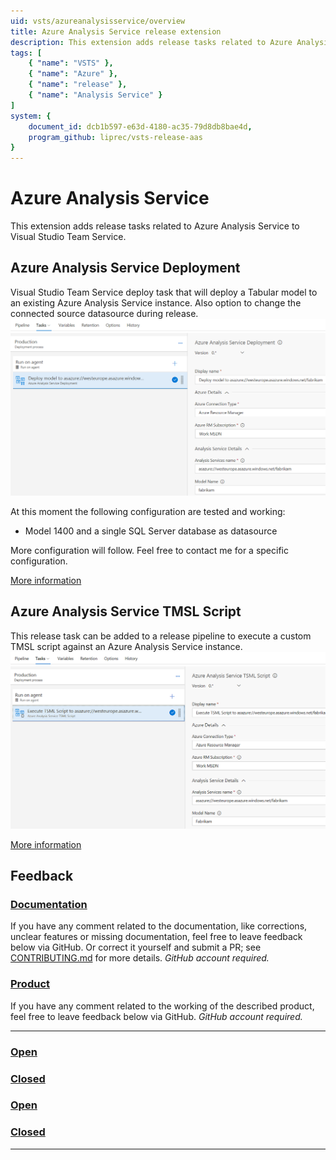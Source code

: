 ```yaml
---
uid: vsts/azureanalysisservice/overview
title: Azure Analysis Service release extension
description: This extension adds release tasks related to Azure Analysis Service to Visual Studio Team Service.
tags: [
    { "name": "VSTS" }, 
    { "name": "Azure" },
    { "name": "release" },
    { "name": "Analysis Service" }
]
system: {
    document_id: dcb1b597-e63d-4180-ac35-79d8db8bae4d,
    program_github: liprec/vsts-release-aas
}
---
```

# Azure Analysis Service

This extension adds release tasks related to Azure Analysis Service to Visual Studio Team Service.

## Azure Analysis Service Deployment

Visual Studio Team Service deploy task that will deploy a Tabular model to an existing Azure Analysis Service instance. Also option to change the connected source datasource during release.
![Screenshot of the Deploy task](images/aas-screenshot-2.png)

At this moment the following configuration are tested and working:

- Model 1400 and a single SQL Server database as datasource

More configuration will follow. Feel free to contact me for a specific configuration.

[More information](xref:vsts/azureanalysisservice/deploy)

## Azure Analysis Service TMSL Script

This release task can be added to a release pipeline to execute a custom TMSL script against an Azure Analysis Service instance.
![Screenshot of the TMSL Script task](images/aas-screenshot-3.png)

[More information](xref:vsts/azureanalysisservice/execute)

## Feedback

### [**Documentation**](#tab/docs)

If you have any comment related to the documentation, like corrections, unclear features or missing documentation, feel free to leave feedback below via GitHub. Or correct it yourself and submit a PR; see [CONTRIBUTING.md](https://github.com/liprec/azurebi-docs/blob/master/.github/CONTRIBUTING.md) for more details.
*GitHub account required.*

### [**Product**](#tab/product)

If you have any comment related to the working of the described product, feel free to leave feedback below via GitHub.
*GitHub account required.*

***

### [**Open**](#tab/docs-open/docs)

### [**Closed**](#tab/docs-closed/docs)

### [**Open**](#tab/product-open/product)

### [**Closed**](#tab/product-closed/product)

***
